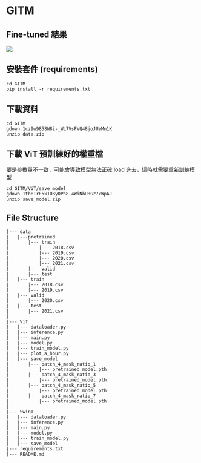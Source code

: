 # GITM
## Fine-tuned 結果

![](./prediction_truth_diff_0.jpg)

## 安裝套件 (requirements)
```
cd GITM
pip install -r requirements.txt 
```

## 下載資料 
```
cd GITM
gdown 1cz9w9858W8i-_WL7VsFVQ48joJUeMn1K
unzip data.zip
```

## 下載 ViT 預訓練好的權重檔 
要是參數量不一致，可能會導致模型無法正確 load 進去，這時就需要重新訓練模型
```
cd GITM/ViT/save_model
gdown 1th8IrF5k1O3yDPh8-4WiNbURG27xWpAJ
unzip save_model.zip
```

## File Structure
```
|--- data
|   |---pretrained
|       |--- train
|           |--- 2018.csv
|           |--- 2019.csv
|           |--- 2020.csv
|           |--- 2021.csv
|       |--- valid
|       |--- test
|   |--- train
|       |--- 2018.csv
|       |--- 2019.csv
|   |--- valid
|       |--- 2020.csv
|   |--- test
|       |--- 2021.csv
|
|--- ViT
|   |--- dataloader.py
|   |--- inference.py
|   |--- main.py
|   |--- model.py
|   |--- train_model.py
|   |--- plot_a_hour.py
|   |--- save_model
|       |--- patch_4_mask_ratio_1
|           |--- pretrained_model.pth
|       |--- patch_4_mask_ratio_3
|           |--- pretrained_model.pth
|       |--- patch_4_mask_ratio_5
|           |--- pretrained_model.pth
|       |--- patch_4_mask_ratio_7
|           |--- pretrained_model.pth
|
|--- SwinT
|   |--- dataloader.py
|   |--- inference.py
|   |--- main.py
|   |--- model.py
|   |--- train_model.py
|   |--- save_model
|--- requirements.txt
|--- README.md
```
